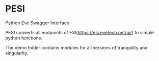 # PESI
Python Eve Swagger Interface

PESI converts all endpoints of ESI(https://esi.evetech.net/ui/) to simple python functions.

The demo folder contains modules for all versions of tranquility and singularity.
